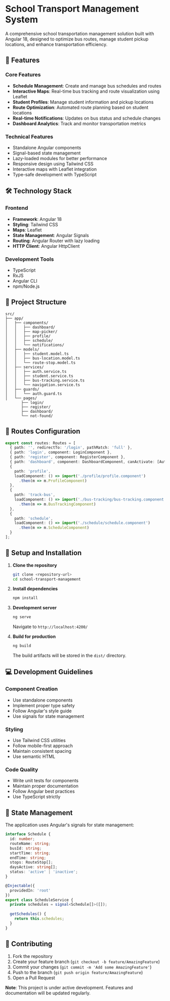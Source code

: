 # School Transport Management System

A comprehensive school transportation management solution built with Angular 18, designed to optimize bus routes, manage student pickup locations, and enhance transportation efficiency.

## 🚀 Features

### Core Features
- **Schedule Management**: Create and manage bus schedules and routes
- **Interactive Maps**: Real-time bus tracking and route visualization using Leaflet
- **Student Profiles**: Manage student information and pickup locations
- **Route Optimization**: Automated route planning based on student locations
- **Real-time Notifications**: Updates on bus status and schedule changes
- **Dashboard Analytics**: Track and monitor transportation metrics

### Technical Features
- Standalone Angular components
- Signal-based state management
- Lazy-loaded modules for better performance
- Responsive design using Tailwind CSS
- Interactive maps with Leaflet integration
- Type-safe development with TypeScript

## 🛠️ Technology Stack

### Frontend
- **Framework**: Angular 18
- **Styling**: Tailwind CSS
- **Maps**: Leaflet
- **State Management**: Angular Signals
- **Routing**: Angular Router with lazy loading
- **HTTP Client**: Angular HttpClient

### Development Tools
- TypeScript
- RxJS
- Angular CLI
- npm/Node.js

## 📂 Project Structure

```
src/
├── app/
│   ├── components/
│   │   ├── dashboard/
│   │   ├── map-picker/
│   │   ├── profile/
│   │   ├── schedule/
│   │   └── notifications/
│   ├── models/
│   │   ├── student.model.ts
│   │   ├── bus-location.model.ts
│   │   └── route-stop.model.ts
│   ├── services/
│   │   ├── auth.service.ts
│   │   ├── student.service.ts
│   │   ├── bus-tracking.service.ts
│   │   └── navigation.service.ts
│   ├── guards/
│   │   └── auth.guard.ts
│   └── pages/
       ├── login/
       ├── register/
       ├── dashboard/
       └── not-found/
```

## 🚦 Routes Configuration

```typescript
export const routes: Routes = [
  { path: '', redirectTo: '/login', pathMatch: 'full' },
  { path: 'login', component: LoginComponent },
  { path: 'register', component: RegisterComponent },
  { path: 'dashboard', component: DashboardComponent, canActivate: [AuthGuard] },
  { 
    path: 'profile',
    loadComponent: () => import('./profile/profile.component')
      .then(m => m.ProfileComponent)
  },
  { 
    path: 'track-bus',
    loadComponent: () => import('./bus-tracking/bus-tracking.component')
      .then(m => m.BusTrackingComponent)
  },
  { 
    path: 'schedule',
    loadComponent: () => import('./schedule/schedule.component')
      .then(m => m.ScheduleComponent)
  }
];
```

## 🔧 Setup and Installation

1. **Clone the repository**
   ```bash
   git clone <repository-url>
   cd school-transport-management
   ```

2. **Install dependencies**
   ```bash
   npm install
   ```

3. **Development server**
   ```bash
   ng serve
   ```
   Navigate to `http://localhost:4200/`

4. **Build for production**
   ```bash
   ng build
   ```
   The build artifacts will be stored in the `dist/` directory.

## 💻 Development Guidelines

### Component Creation
- Use standalone components
- Implement proper type safety
- Follow Angular's style guide
- Use signals for state management

### Styling
- Use Tailwind CSS utilities
- Follow mobile-first approach
- Maintain consistent spacing
- Use semantic HTML

### Code Quality
- Write unit tests for components
- Maintain proper documentation
- Follow Angular best practices
- Use TypeScript strictly

## 🔄 State Management

The application uses Angular's signals for state management:

```typescript
interface Schedule {
  id: number;
  routeName: string;
  busId: string;
  startTime: string;
  endTime: string;
  stops: RouteStop[];
  daysActive: string[];
  status: 'active' | 'inactive';
}

@Injectable({
  providedIn: 'root'
})
export class ScheduleService {
  private schedules = signal<Schedule[]>([]);
  
  getSchedules() {
    return this.schedules;
  }
}
```

## 🤝 Contributing

1. Fork the repository
2. Create your feature branch (`git checkout -b feature/AmazingFeature`)
3. Commit your changes (`git commit -m 'Add some AmazingFeature'`)
4. Push to the branch (`git push origin feature/AmazingFeature`)
5. Open a Pull Request


**Note**: This project is under active development. Features and documentation will be updated regularly.
